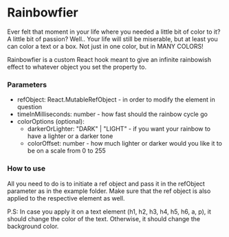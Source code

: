 # Rainbowfier

Ever felt that moment in your life where you needed a little bit of color to it? A little bit of passion? Well.. Your life will still be miserable, but at least you can color a text or a box. Not just in one color, but in MANY COLORS!

Rainbowfier is a custom React hook meant to give an infinite rainbowish effect to whatever object you set the property to.

### Parameters

+ refObject: React.MutableRefObject - in order to modify the element in question
+ timeInMilliseconds: number - how fast should the rainbow cycle go
+ colorOptions (optional):
  + darkerOrLighter: "DARK" | "LIGHT" - if you want your rainbow to have a lighter or a darker tone
  + colorOffset: number - how much lighter or darker would you like it to be on a scale from 0 to 255

### How to use

All you need to do is to initiate a ref object and pass it in the refObject parameter as in the example folder. Make sure that the ref object is also applied to the respective element as well.

P.S: In case you apply it on a text element (h1, h2, h3, h4, h5, h6, a, p), it should change the color of the text. Otherwise, it should change the background color.
